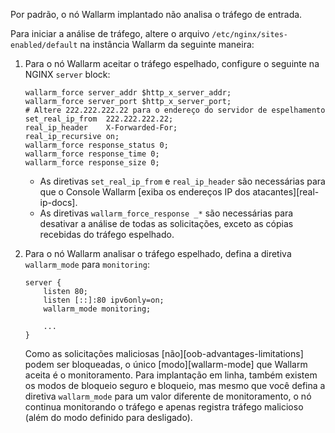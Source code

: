 Por padrão, o nó Wallarm implantado não analisa o tráfego de entrada.

Para iniciar a análise de tráfego, altere o arquivo `/etc/nginx/sites-enabled/default` na instância Wallarm da seguinte maneira:

1. Para o nó Wallarm aceitar o tráfego espelhado, configure o seguinte na NGINX `server` block:

    ```
    wallarm_force server_addr $http_x_server_addr;
    wallarm_force server_port $http_x_server_port;
    # Altere 222.222.222.22 para o endereço do servidor de espelhamento
    set_real_ip_from  222.222.222.22;
    real_ip_header    X-Forwarded-For;
    real_ip_recursive on;
    wallarm_force response_status 0;
    wallarm_force response_time 0;
    wallarm_force response_size 0;
    ```

    * As diretivas `set_real_ip_from` e `real_ip_header` são necessárias para que o Console Wallarm [exiba os endereços IP dos atacantes][real-ip-docs].
    * As diretivas `wallarm_force_response _*` são necessárias para desativar a análise de todas as solicitações, exceto as cópias recebidas do tráfego espelhado.
1. Para o nó Wallarm analisar o tráfego espelhado, defina a diretiva `wallarm_mode` para `monitoring`:

    ```
    server {
        listen 80;
        listen [::]:80 ipv6only=on;
        wallarm_mode monitoring;

        ...
    }
    ```

    Como as solicitações maliciosas [não][oob-advantages-limitations] podem ser bloqueadas, o único [modo][wallarm-mode] que Wallarm aceita é o monitoramento. Para implantação em linha, também existem os modos de bloqueio seguro e bloqueio, mas mesmo que você defina a diretiva `wallarm_mode` para um valor diferente de monitoramento, o nó continua monitorando o tráfego e apenas registra tráfego malicioso (além do modo definido para desligado).